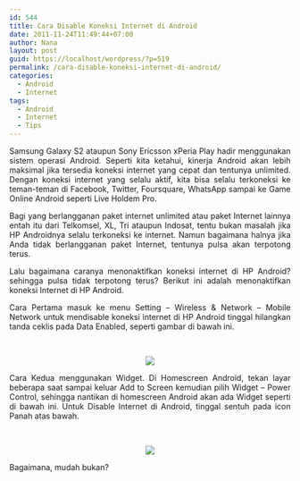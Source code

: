 ```yaml
---
id: 544
title: Cara Disable Koneksi Internet di Android
date: 2011-11-24T11:49:44+07:00
author: Nana
layout: post
guid: https://localhost/wordpress/?p=519
permalink: /cara-disable-koneksi-internet-di-android/
categories:
  - Android
  - Internet
tags:
  - Android
  - Internet
  - Tips
---
```

<p style="text-align: justify;">
  Samsung Galaxy S2 ataupun Sony Ericsson xPeria Play hadir menggunakan sistem operasi Android. Seperti kita ketahui, kinerja Android akan lebih maksimal jika tersedia koneksi internet yang cepat dan tentunya unlimited. Dengan koneksi internet yang selalu aktif, kita bisa selalu terkoneksi ke teman-teman di Facebook, Twitter, Foursquare, WhatsApp sampai ke Game Online Android seperti Live Holdem Pro.
</p>

<p style="text-align: justify;">
  Bagi yang berlangganan paket internet unlimited atau paket Internet lainnya entah itu dari Telkomsel, XL, Tri ataupun Indosat, tentu bukan masalah jika HP Androidnya selalu terkoneksi ke internet. Namun bagaimana halnya jika Anda tidak berlangganan paket Internet, tentunya pulsa akan terpotong terus.
</p>

<p style="text-align: justify;">
  Lalu bagaimana caranya menonaktifkan koneksi internet di HP Android? sehingga pulsa tidak terpotong terus? Berikut ini adalah menonaktifkan koneksi Internet di HP Android.
</p>

<p style="text-align: justify;">
  Cara Pertama masuk ke menu Setting – Wireless & Network – Mobile Network untuk mendisable koneksi internet di HP Android tinggal hilangkan tanda ceklis pada Data Enabled, seperti gambar di bawah ini.
</p>

<p style="text-align: justify;">
   
</p>

<p style="text-align: center;">
  <img src="images/stories/disable-internet-di-android.jpg" border="0" />
</p>

<p style="text-align: justify;">
  Cara Kedua menggunakan Widget. Di Homescreen Android, tekan layar beberapa saat sampai keluar Add to Screen kemudian pilih Widget &#8211; Power Control, sehingga nantikan di homescreen Android akan ada Widget seperti di bawah ini. Untuk Disable Internet di Android, tinggal sentuh pada icon Panah atas bawah.
</p>

<p style="text-align: justify;">
   
</p>

<p style="text-align: center;">
  <img src="images/stories/nonaktif-internet-di-androi.jpg" border="0" />
</p>

<p style="text-align: justify;">
  Bagaimana, mudah bukan?
</p>